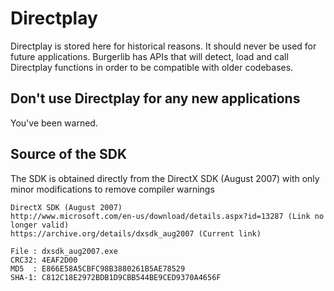 # Directplay

Directplay is stored here for historical reasons. It should never be used for future applications. Burgerlib has APIs that will detect, load and call Directplay functions in order to be compatible with older codebases.

## Don't use Directplay for any new applications

You've been warned.

## Source of the SDK

The SDK is obtained directly from the DirectX SDK (August 2007) with only minor modifications to remove compiler warnings

``` text
DirectX SDK (August 2007)
http://www.microsoft.com/en-us/download/details.aspx?id=13287 (Link no longer valid)
https://archive.org/details/dxsdk_aug2007 (Current link)

File : dxsdk_aug2007.exe
CRC32: 4EAF2D00
MD5  : E866E58A5CBFC98B3880261B5AE78529
SHA-1: C812C18E2972BDB1D9CBB544BE9CED9370A4656F
```

